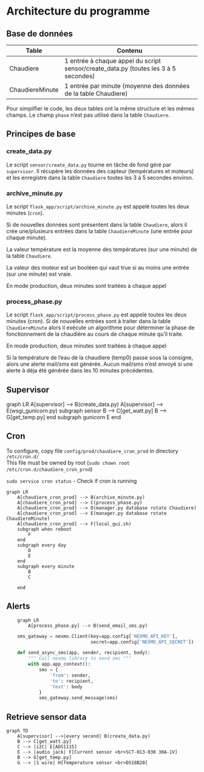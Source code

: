 # Architecture du programme

## Base de données

| Table | Contenu | 
| ---- | ----- |
| Chaudiere | 1 entrée à chaque appel du script sensor/create_data.py (toutes les 3 à 5 secondes)|
|ChaudiereMinute|1 entrée par minute (moyenne des données de la table Chaudiere)|

Pour simplifier le code, les deux tables ont la même structure et les mêmes champs. Le champ `phase` n’est pas utilisé dans la table `Chaudiere`.

## Principes de base
### create_data.py
Le script `sensor/create_data.py` tourne en tâche de fond géré par `supervisor`. Il récupère les données des capteur (températures et moteurs) et les enregistre dans la table `Chaudiere` toutes les 3 à 5 secondes environ.

### archive_minute.py
Le script `flask_app/script/archive_minute.py` est appelé toutes les deux minutes (`cron`).

Si de nouvelles données sont présentent dans la table `Chaudiere`, alors il crée une/plusieurs entrées dans la table `ChaudiereMinute` (une entrée pour chaque minute).

La valeur température est la moyenne des températures (sur une minute) de la table `Chaudiere`.

La valeur des moteur est un booléen qui vaut true si au moins une entrée (sur une minute) est vraie.

En mode production, deux minutes sont traitées à chaque appel

### process_phase.py
Le script `flask_app/script/process_phase.py` est appelé toutes les deux minutes (cron). Si de nouvelles entrées sont à traiter dans la table `ChaudiereMinute` alors il exécute un algorithme pour déterminer la phase de fonctionnement de la chaudière au cours de chaque minute qu’il traite.

En mode production, deux minutes sont traitées à chaque appel

Si la température de l’eau de la chaudiere (temp0) passe sous la consigne, alors une alerte mail/sms est générée. Aucun mail/sms n’est envoyé si une alerte à déja été générée dans les 10 minutes précédentes.

## Supervisor


<div class="mermaid">
graph LR
    A[supervisor] --> B(create_data.py)
    A[supervisor] --> E(wsgi_gunicorn.py)
    subgraph sensor
        B --> C[get_watt.py]
        B --> G[get_temp.py]
    end
    subgraph gunicorn
        E
    end
</div>

## Cron
To configure, copy file `config/prod/chaudiere_cron_prod` in directory `/etc/cron.d/`  
This file must be owned by root (`sudo chown root /etc/cron.d/chaudiere_cron_prod`)

`sudo service cron status` - Check if cron is running

```mermaid
graph LR
    A[chaudiere_cron_prod] --> B(archive_minute.py)
    A[chaudiere_cron_prod] --> C(process_phase.py)
    A[chaudiere_cron_prod] --> D(manager.py database rotate Chaudiere)
    A[chaudiere_cron_prod] --> E(manager.py database rotate ChaudiereMinute)
    A[chaudiere_cron_prod] --> F(local_gui.sh)
    subgraph when reboot
        F
    end
    subgraph every day
        D
        E
    end
    subgraph every minute
        B
        C 

    end
```

## Alerts

```mermaid
    graph LR
        A[process_phase.py] --> B(send_email_sms.py)
```

``` Python
    sms_gateway = nexmo.Client(key=app.config['NEXMO_API_KEY'], 
                               secret=app.config['NEXMO_API_SECRET'])

    def send_async_sms(app, sender, recipient, body):
        """ Call nexmo library to send sms """
        with app.app_context():
            sms = {
                'from': sender,
                'to': recipient,
                'text': body
            }
            sms_gateway.send_message(sms)
```

## Retrieve sensor data
```mermaid
graph TD
    A[supervisor] -->|every second| B(create_data.py)
    B --> C[get_watt.py]
    C --> |i2C| E[ADS1115]
    E --> |audio jack| F[Current sensor <br>SCT-013-030 30A-1V]
    B --> G[get_temp.py]
    G --> |1 wire| H[Temperature sensor <br>DS18B20]
```
